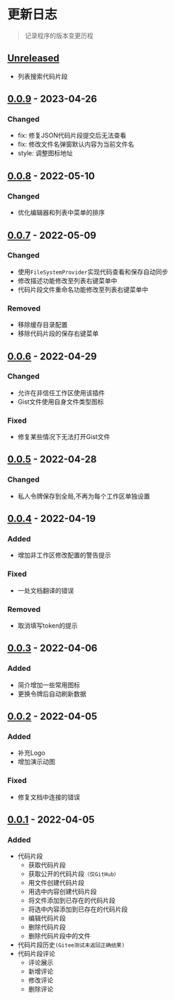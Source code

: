 # 更新日志

> 记录程序的版本变更历程

## [Unreleased]

- 列表搜索代码片段

## [0.0.9] - 2023-04-26

### Changed
- fix: 修复JSON代码片段提交后无法查看
- fix: 修改文件名弹窗默认内容为当前文件名
- style: 调整图标地址

## [0.0.8] - 2022-05-10

### Changed
- 优化编辑器和列表中菜单的排序

## [0.0.7] - 2022-05-09

### Changed
- 使用`FileSystemProvider`实现代码查看和保存自动同步
- 修改描述功能修改至列表右键菜单中
- 代码片段文件重命名功能修改至列表右键菜单中

### Removed
- 移除缓存目录配置
- 移除代码片段的保存右键菜单

## [0.0.6] - 2022-04-29

### Changed
- 允许在非信任工作区使用该插件
- Gist文件使用自身文件类型图标

### Fixed
- 修复某些情况下无法打开Gist文件

## [0.0.5] - 2022-04-28

### Changed
- 私人令牌保存到全局,不再为每个工作区单独设置

## [0.0.4] - 2022-04-19

### Added
- 增加非工作区修改配置的警告提示

### Fixed
- 一处文档翻译的错误

### Removed
- 取消填写token的提示

## [0.0.3] - 2022-04-06

### Added
- 简介增加一些常用图标
- 更换令牌后自动刷新数据

## [0.0.2] - 2022-04-05

### Added
- 补充Logo
- 增加演示动图
### Fixed
- 修复文档中连接的错误

## [0.0.1] - 2022-04-05

### Added

-   代码片段
    -   获取代码片段
    -   获取公开的代码片段`（仅GitHub）`
    -   用文件创建代码片段
    -   用选中内容创建代码片段
    -   将文件添加到已存在的代码片段
    -   将选中内容添加到已存在的代码片段
    -   编辑代码片段
    -   删除代码片段
    -   删除代码片段中的文件
-   代码片段历史`(Gitee测试未返回正确结果)`
-   代码片段评论
    -   评论展示
    -   新增评论
    -   修改评论
    -   删除评论

[unreleased]: https://github.com/wanglong126/vscode-ldggist/compare/v0.0.9...HEAD
[0.0.9]: https://github.com/wanglong126/vscode-ldggist/compare/v0.0.8...v0.0.9
[0.0.8]: https://github.com/wanglong126/vscode-ldggist/compare/v0.0.7...v0.0.8
[0.0.7]: https://github.com/wanglong126/vscode-ldggist/compare/v0.0.6...v0.0.7
[0.0.6]: https://github.com/wanglong126/vscode-ldggist/compare/v0.0.5...v0.0.6
[0.0.5]: https://github.com/wanglong126/vscode-ldggist/compare/v0.0.4...v0.0.5
[0.0.4]: https://github.com/wanglong126/vscode-ldggist/compare/v0.0.3...v0.0.4
[0.0.3]: https://github.com/wanglong126/vscode-ldggist/compare/v0.0.2...v0.0.3
[0.0.2]: https://github.com/wanglong126/vscode-ldggist/compare/v0.0.1...v0.0.2
[0.0.1]: https://github.com/wanglong126/vscode-ldggist/releases/tag/v0.0.1
